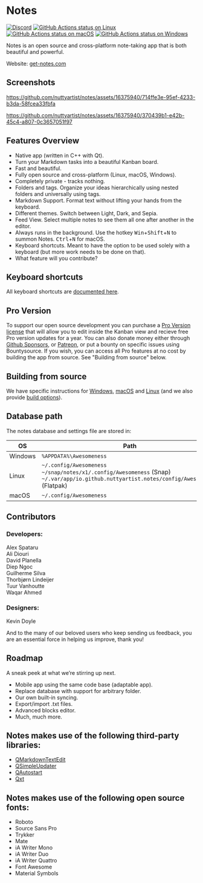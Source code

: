 # Notes

[![Discord](https://dcbadge.vercel.app/api/server/RP6ReXRn5j?style=flat)](https://discord.gg/RP6ReXRn5j)
[![GitHub Actions status on Linux](https://github.com/nuttyartist/notes/actions/workflows/linux.yml/badge.svg?branch=master)](https://github.com/nuttyartist/notes/actions/workflows/linux.yml?query=branch%3Amaster)
[![GitHub Actions status on macOS](https://github.com/nuttyartist/notes/actions/workflows/macos.yml/badge.svg?branch=master)](https://github.com/nuttyartist/notes/actions/workflows/macos.yml?query=branch%3Amaster)
[![GitHub Actions status on Windows](https://github.com/nuttyartist/notes/actions/workflows/windows.yml/badge.svg?branch=master)](https://github.com/nuttyartist/notes/actions/workflows/windows.yml?query=branch%3Amaster)

Notes is an open source and cross-platform note-taking app that is both beautiful and powerful.

Website: <a href="https://get-notes.com" target="_blank">get-notes.com</a>

## Screenshots

https://github.com/nuttyartist/notes/assets/16375940/714ffe3e-95ef-4233-b3da-58fcea33fbfa  

https://github.com/nuttyartist/notes/assets/16375940/370439b1-e42b-45c4-a807-0c3657051f97  

## Features Overview

- Native app (written in C++ with Qt).
- Turn your Markdown tasks into a beautiful Kanban board.
- Fast and beautiful.
- Fully open source and cross-platform (Linux, macOS, Windows).
- Completely private - tracks nothing.
- Folders and tags. Organize your ideas hierarchically using nested folders and universally using tags.
- Markdown Support. Format text without lifting your hands from the keyboard.
- Different themes. Switch between Light, Dark, and Sepia.
- Feed View. Select multiple notes to see them all one after another in the editor.
- Always runs in the background. Use the hotkey <kbd>Win</kbd>+<kbd>Shift</kbd>+<kbd>N</kbd> to summon Notes. <kbd>Ctrl</kbd>+<kbd>N</kbd> for macOS.
- Keyboard shortcuts. Meant to have the option to be used solely with a keyboard (but more work needs to be done on that).
- What feature will you contribute?

## Keyboard shortcuts

All keyboard shortcuts are [documented here](docs/keyboard_shortcuts.md).

## Pro Version

To support our open source development you can purchase a [Pro Version license](https://notesapp.lemonsqueezy.com/checkout/buy/0e791d1e-9feb-4a67-b05a-f2f07f5c82ad?discount=0) that will allow you to edit inside the Kanban view and recieve free Pro version updates for a year. You can also donate money either through [Github Sponsors](https://github.com/sponsors/nuttyartist), or [Patreon](https://www.patreon.com/rubymamis), or put a bounty on specific issues using Bountysource. If you wish, you can access all Pro features at no cost by building the app from source. See "Building from source" below.

## Building from source

We have specific instructions for [Windows](docs/build_on_windows.md), [macOS](docs/build_on_macos.md) and [Linux](docs/build_on_linux.md) (and we also provide [build options](docs/build_options.md)).

## Database path

The notes database and settings file are stored in:

| OS      | Path                                                                                                                                             |
| ------- | ------------------------------------------------------------------------------------------------------------------------------------------------ |
| Windows | `%APPDATA%\Awesomeness`                                                                                                                          |
| Linux   | `~/.config/Awesomeness`<br>`~/snap/notes/x1/.config/Awesomeness` (Snap)<br>`~/.var/app/io.github.nuttyartist.notes/config/Awesomeness` (Flatpak) |
| macOS   | `~/.config/Awesomeness`                                                                                                                          |

## Contributors

### Developers:

Alex Spataru  
Ali Diouri  
David Planella  
Diep Ngoc  
Guilherme Silva  
Thorbjørn Lindeijer  
Tuur Vanhoutte  
Waqar Ahmed

### Designers:

Kevin Doyle

And to the many of our beloved users who keep sending us feedback, you are an essential force in helping us improve, thank you!

## Roadmap

A sneak peek at what we’re stirring up next.

- Mobile app using the same code base (adaptable app).
- Replace database with support for arbitrary folder.
- Our own built-in syncing.
- Export/import .txt files.
- Advanced blocks editor.
- Much, much more.

## Notes makes use of the following third-party libraries:

- [QMarkdownTextEdit](https://github.com/pbek/qmarkdowntextedit)
- [QSimpleUpdater](https://github.com/alex-spataru/QSimpleUpdater)
- [QAutostart](https://github.com/b00f/qautostart)
- [Qxt](https://bitbucket.org/libqxt/libqxt/src/master/)

## Notes makes use of the following open source fonts:

- Roboto
- Source Sans Pro
- Trykker
- Mate
- iA Writer Mono
- iA Writer Duo
- iA Writer Quattro
- Font Awesome
- Material Symbols
